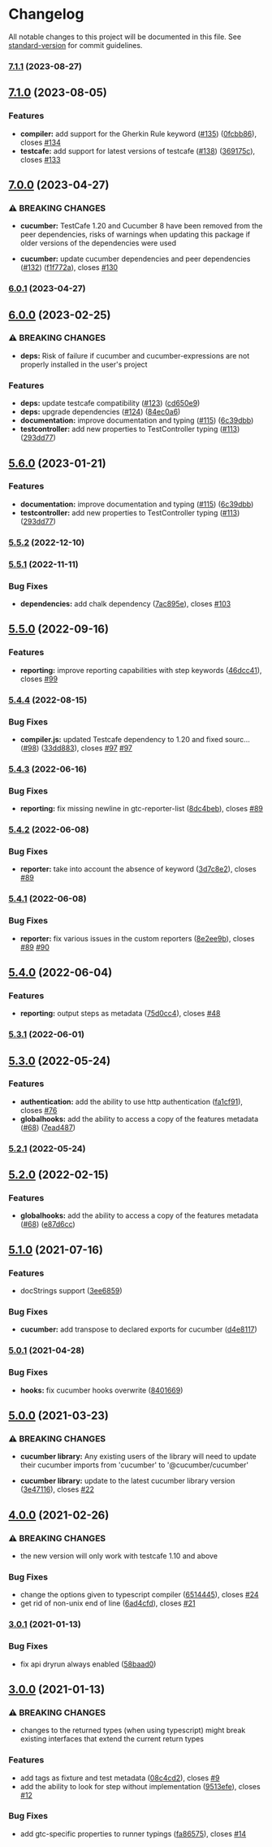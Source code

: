 # Changelog

All notable changes to this project will be documented in this file. See [standard-version](https://github.com/conventional-changelog/standard-version) for commit guidelines.

### [7.1.1](https://github.com/Arthy000/gherkin-testcafe/compare/v7.1.0...v7.1.1) (2023-08-27)

## [7.1.0](https://github.com/Arthy000/gherkin-testcafe/compare/v7.0.0...v7.1.0) (2023-08-05)


### Features

* **compiler:** add support for the Gherkin Rule keyword ([#135](https://github.com/Arthy000/gherkin-testcafe/issues/135)) ([0fcbb86](https://github.com/Arthy000/gherkin-testcafe/commit/0fcbb86d1e518a47be9e6a3b2e6af652593ea597)), closes [#134](https://github.com/Arthy000/gherkin-testcafe/issues/134)
* **testcafe:** add support for latest versions of testcafe ([#138](https://github.com/Arthy000/gherkin-testcafe/issues/138)) ([369175c](https://github.com/Arthy000/gherkin-testcafe/commit/369175ca86b02994d34e658bba572d46a9979a66)), closes [#133](https://github.com/Arthy000/gherkin-testcafe/issues/133)

## [7.0.0](https://github.com/Arthy000/gherkin-testcafe/compare/v6.0.1...v7.0.0) (2023-04-27)


### ⚠ BREAKING CHANGES

* **cucumber:** TestCafe 1.20 and Cucumber 8 have been removed from the peer dependencies, risks of
warnings when updating this package if older versions of the dependencies were used

* **cucumber:** update cucumber dependencies and peer dependencies ([#132](https://github.com/Arthy000/gherkin-testcafe/issues/132)) ([f1f772a](https://github.com/Arthy000/gherkin-testcafe/commit/f1f772a09bf00f215826fc66ea7e8d7581040516)), closes [#130](https://github.com/Arthy000/gherkin-testcafe/issues/130)

### [6.0.1](https://github.com/Arthy000/gherkin-testcafe/compare/v6.0.0...v6.0.1) (2023-04-27)

## [6.0.0](https://github.com/Arthy000/gherkin-testcafe/compare/v5.5.1...v6.0.0) (2023-02-25)


### ⚠ BREAKING CHANGES

* **deps:** Risk of failure if cucumber and cucumber-expressions are not properly installed in
the user's project

### Features

* **deps:** update testcafe compatibility ([#123](https://github.com/Arthy000/gherkin-testcafe/issues/123)) ([cd650e9](https://github.com/Arthy000/gherkin-testcafe/commit/cd650e9c368acc1264fdf437ba62c85975c32fb4))
* **deps:** upgrade dependencies ([#124](https://github.com/Arthy000/gherkin-testcafe/issues/124)) ([84ec0a6](https://github.com/Arthy000/gherkin-testcafe/commit/84ec0a67e2fbcf3f12b352cfc06e6c72101e01f6))
* **documentation:** improve documentation and typing ([#115](https://github.com/Arthy000/gherkin-testcafe/issues/115)) ([6c39dbb](https://github.com/Arthy000/gherkin-testcafe/commit/6c39dbb6a9170ce7e9cb30556049ea1405e6792a))
* **testcontroller:** add new properties to TestController typing ([#113](https://github.com/Arthy000/gherkin-testcafe/issues/113)) ([293dd77](https://github.com/Arthy000/gherkin-testcafe/commit/293dd7755f31f5ff8c89dcd55877a5341129df88))

## [5.6.0](https://github.com/Arthy000/gherkin-testcafe/compare/v5.5.1...v5.6.0) (2023-01-21)


### Features

* **documentation:** improve documentation and typing ([#115](https://github.com/Arthy000/gherkin-testcafe/issues/115)) ([6c39dbb](https://github.com/Arthy000/gherkin-testcafe/commit/6c39dbb6a9170ce7e9cb30556049ea1405e6792a))
* **testcontroller:** add new properties to TestController typing ([#113](https://github.com/Arthy000/gherkin-testcafe/issues/113)) ([293dd77](https://github.com/Arthy000/gherkin-testcafe/commit/293dd7755f31f5ff8c89dcd55877a5341129df88))

### [5.5.2](https://github.com/Arthy000/gherkin-testcafe/compare/v5.5.1...v5.5.2) (2022-12-10)

### [5.5.1](https://github.com/Arthy000/gherkin-testcafe/compare/v5.5.0...v5.5.1) (2022-11-11)


### Bug Fixes

* **dependencies:** add chalk dependency ([7ac895e](https://github.com/Arthy000/gherkin-testcafe/commit/7ac895efcd21551199feb9716ef93617f456a93c)), closes [#103](https://github.com/Arthy000/gherkin-testcafe/issues/103)

## [5.5.0](https://github.com/Arthy000/gherkin-testcafe/compare/v5.4.4...v5.5.0) (2022-09-16)


### Features

* **reporting:** improve reporting capabilities with step keywords ([46dcc41](https://github.com/Arthy000/gherkin-testcafe/commit/46dcc41017ba188912e9e88bca87c75cc94a5229)), closes [#99](https://github.com/Arthy000/gherkin-testcafe/issues/99)

### [5.4.4](https://github.com/Arthy000/gherkin-testcafe/compare/v5.4.3...v5.4.4) (2022-08-15)


### Bug Fixes

* **compiler.js:** updated Testcafe dependency to 1.20 and fixed sourc… ([#98](https://github.com/Arthy000/gherkin-testcafe/issues/98)) ([33dd883](https://github.com/Arthy000/gherkin-testcafe/commit/33dd88354a8a4afa7ab72a3b8a3d8420ad37ee79)), closes [#97](https://github.com/Arthy000/gherkin-testcafe/issues/97) [#97](https://github.com/Arthy000/gherkin-testcafe/issues/97)

### [5.4.3](https://github.com/Arthy000/gherkin-testcafe/compare/v5.4.2...v5.4.3) (2022-06-16)


### Bug Fixes

* **reporting:** fix missing newline in gtc-reporter-list ([8dc4beb](https://github.com/Arthy000/gherkin-testcafe/commit/8dc4beba697686bd556b14886a21b34c845129a1)), closes [#89](https://github.com/Arthy000/gherkin-testcafe/issues/89)

### [5.4.2](https://github.com/Arthy000/gherkin-testcafe/compare/v5.4.1...v5.4.2) (2022-06-08)


### Bug Fixes

* **reporter:** take into account the absence of keyword ([3d7c8e2](https://github.com/Arthy000/gherkin-testcafe/commit/3d7c8e2ef042893a6fd98606f803b28c9e787697)), closes [#89](https://github.com/Arthy000/gherkin-testcafe/issues/89)

### [5.4.1](https://github.com/Arthy000/gherkin-testcafe/compare/v5.4.0...v5.4.1) (2022-06-08)


### Bug Fixes

* **reporter:** fix various issues in the custom reporters ([8e2ee9b](https://github.com/Arthy000/gherkin-testcafe/commit/8e2ee9be6dcda21f89b73aa4a8f63fe2461f832f)), closes [#89](https://github.com/Arthy000/gherkin-testcafe/issues/89) [#90](https://github.com/Arthy000/gherkin-testcafe/issues/90)

## [5.4.0](https://github.com/Arthy000/gherkin-testcafe/compare/v5.3.1...v5.4.0) (2022-06-04)


### Features

* **reporting:** output steps as metadata ([75d0cc4](https://github.com/Arthy000/gherkin-testcafe/commit/75d0cc4d28b997ecf9e18204789800e905db5d32)), closes [#48](https://github.com/Arthy000/gherkin-testcafe/issues/48)

### [5.3.1](https://github.com/Arthy000/gherkin-testcafe/compare/v5.3.0...v5.3.1) (2022-06-01)

## [5.3.0](https://github.com/Arthy000/gherkin-testcafe/compare/v5.2.0...v5.3.0) (2022-05-24)


### Features

* **authentication:** add the ability to use http authentication ([fa1cf91](https://github.com/Arthy000/gherkin-testcafe/commit/fa1cf91834b6239120d3a5a0524f0bd34e65ac39)), closes [#76](https://github.com/Arthy000/gherkin-testcafe/issues/76)
* **globalhooks:** add the ability to access a copy of the features metadata ([#68](https://github.com/Arthy000/gherkin-testcafe/issues/68)) ([7ead487](https://github.com/Arthy000/gherkin-testcafe/commit/7ead487943ca70d71c6a82b4851e23d18c62bc10))

### [5.2.1](https://github.com/Arthy000/gherkin-testcafe/compare/v5.2.0...v5.2.1) (2022-05-24)

## [5.2.0](https://github.com/Arthy000/gherkin-testcafe/compare/v5.1.0...v5.2.0) (2022-02-15)


### Features

* **globalhooks:** add the ability to access a copy of the features metadata ([#68](https://github.com/Arthy000/gherkin-testcafe/issues/68)) ([e87d6cc](https://github.com/Arthy000/gherkin-testcafe/commit/e87d6cce02d9cf7c26812595c588d3f137537554))

## [5.1.0](https://github.com/Arthy000/gherkin-testcafe/compare/v5.0.1...v5.1.0) (2021-07-16)


### Features

* docStrings support ([3ee6859](https://github.com/Arthy000/gherkin-testcafe/commit/3ee6859524e76e5e1a7815f981cc01bfa31586d9))


### Bug Fixes

* **cucumber:** add transpose to declared exports for cucumber ([d4e8117](https://github.com/Arthy000/gherkin-testcafe/commit/d4e8117f0bd94a868b8470017285c54489524d6b))

### [5.0.1](https://github.com/Arthy000/gherkin-testcafe/compare/v5.0.0...v5.0.1) (2021-04-28)


### Bug Fixes

* **hooks:** fix cucumber hooks overwrite ([8401669](https://github.com/Arthy000/gherkin-testcafe/commit/8401669b5f6451932cef91af023d2605781fa766))

## [5.0.0](https://github.com/Arthy000/gherkin-testcafe/compare/v4.0.0...v5.0.0) (2021-03-23)


### ⚠ BREAKING CHANGES

* **cucumber library:** Any existing users of the library will need to update their cucumber imports from
'cucumber' to '@cucumber/cucumber'

* **cucumber library:** update to the latest cucumber library version ([3e47116](https://github.com/Arthy000/gherkin-testcafe/commit/3e47116c0b6cbc72a0e096b87264ec710317c16c)), closes [#22](https://github.com/Arthy000/gherkin-testcafe/issues/22)

## [4.0.0](https://github.com/Arthy000/gherkin-testcafe/compare/v3.0.1...v4.0.0) (2021-02-26)


### ⚠ BREAKING CHANGES

* the new version will only work with testcafe 1.10 and above

### Bug Fixes

* change the options given to typescript compiler ([6514445](https://github.com/Arthy000/gherkin-testcafe/commit/65144456e0122a10587f9833924250e02e4b67ff)), closes [#24](https://github.com/Arthy000/gherkin-testcafe/issues/24)
* get rid of non-unix end of line ([6ad4cfd](https://github.com/Arthy000/gherkin-testcafe/commit/6ad4cfdbdf07507eebf2b1eb25fbafbacb67c3bd)), closes [#21](https://github.com/Arthy000/gherkin-testcafe/issues/21)

### [3.0.1](https://github.com/Arthy000/gherkin-testcafe/compare/v3.0.0...v3.0.1) (2021-01-13)


### Bug Fixes

* fix api dryrun always enabled ([58baad0](https://github.com/Arthy000/gherkin-testcafe/commit/58baad0c019c5dfd08054cf05822b80496f08da5))

## [3.0.0](https://github.com/Arthy000/gherkin-testcafe/compare/v2.4.2...v3.0.0) (2021-01-13)


### ⚠ BREAKING CHANGES

* changes to the returned types (when using typescript) might break existing
interfaces that extend the current return types

### Features

* add tags as fixture and test metadata ([08c4cd2](https://github.com/Arthy000/gherkin-testcafe/commit/08c4cd268cfbb508e8b2a151280bbe0c70cc096c)), closes [#9](https://github.com/Arthy000/gherkin-testcafe/issues/9)
* add the ability to look for step without implementation ([9513efe](https://github.com/Arthy000/gherkin-testcafe/commit/9513efe1dd636277a716585ffd7c98c1057e67ad)), closes [#12](https://github.com/Arthy000/gherkin-testcafe/issues/12)


### Bug Fixes

* add gtc-specific properties to runner typings ([fa86575](https://github.com/Arthy000/gherkin-testcafe/commit/fa865758c0c68c4419a46662449b61d420e2bec3)), closes [#14](https://github.com/Arthy000/gherkin-testcafe/issues/14)
